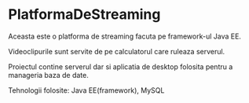 # PlatformaDeStreaming

Aceasta este o platforma de streaming facuta pe framework-ul Java EE.

Videoclipurile sunt servite de pe calculatorul care ruleaza serverul.

Proiectul contine serverul dar si aplicatia de desktop folosita pentru a manageria baza de date.

Tehnologii folosite: Java EE(framework), MySQL
